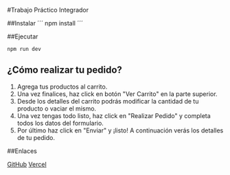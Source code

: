 #Trabajo Práctico Integrador

##Instalar
´´´
npm install
´´´

##Ejecutar
```
npm run dev
```

## ¿Cómo realizar tu pedido?

1) Agrega tus productos al carrito.
2) Una vez finalices, haz click en botón "Ver Carrito" en la parte superior.
3) Desde los detalles del carrito podrás modificar la cantidad de tu producto o vaciar el mismo.
4) Una vez tengas todo listo, haz click en "Realizar Pedido" y completa todos los datos del formulario.
5) Por último haz click en "Enviar" y ¡listo! A continuación verás los detalles de tu pedido.


##Enlaces

[GitHub](https://github.com/AndreNuez/tp-integrador-Alkemy)
[Vercel]()
